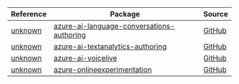 | Reference | Package | Source |
|---|---|---|
|[unknown](ai-language-conversations-authoring-readme.md)|[azure-ai-language-conversations-authoring](https://pypi.org/project/azure-ai-language-conversations-authoring)|[GitHub](https://github.com/Azure/azure-sdk-for-python/blob/main/sdk/cognitivelanguage/azure-ai-language-conversations-authoring)|
|[unknown](ai-textanalytics-authoring-readme.md)|[azure-ai-textanalytics-authoring](https://pypi.org/project/azure-ai-textanalytics-authoring)|[GitHub](https://github.com/Azure/azure-sdk-for-python/blob/main/sdk/cognitivelanguage/azure-ai-textanalytics-authoring)|
|[unknown](ai-voicelive-readme.md)|[azure-ai-voicelive](https://pypi.org/project/azure-ai-voicelive)|[GitHub](https://github.com/Azure/azure-sdk-for-python/blob/main/sdk/ai/azure-ai-voicelive)|
|[unknown](onlineexperimentation-readme.md)|[azure-onlineexperimentation](https://pypi.org/project/azure-onlineexperimentation)|[GitHub](https://github.com/Azure/azure-sdk-for-python/blob/main/sdk/onlineexperimentation/azure-onlineexperimentation)|
